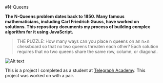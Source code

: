 #N-Queens

<strong> The N-Queens problem dates back to 1850. Many famous mathematicians, including Carl Friedrich Gauss, have worked on solutions. This repository documents my process of building complex algorithm for it using JavaScript. </strong>
>THE PUZZLE: How many ways can you place n queens on an n×n chessboard so that no two queens threaten each other? Each solution requires that no two queens share the same row, column, or diagonal.

![Alt text](https://upload.wikimedia.org/wikipedia/commons/1/1f/Eight-queens-animation.gif)

This is a project I completed as a student at [Telegraph Academy](http://telegraphacademy.com). This project was worked on with a pair.

